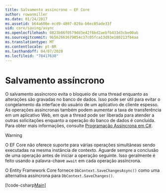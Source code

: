 ```yaml
---
title: Salvamento assíncrono – EF Core
author: rowanmiller
ms.date: 01/24/2017
ms.assetid: b64a606e-ecd9-4807-829a-b6ec05ade33f
uid: core/saving/async
ms.openlocfilehash: 0823b86f0579dd3e42f6bd2aebfb433d3cbe00ab
ms.sourcegitcommit: 9b562663679854c37c05fca13d93e180213fb4aa
ms.translationtype: MT
ms.contentlocale: pt-BR
ms.lasthandoff: 04/07/2020
ms.locfileid: "78417638"
---
```

# <a name="asynchronous-saving"></a>Salvamento assíncrono

O salvamento assíncrono evita o bloqueio de uma thread enquanto as alterações são gravadas no banco de dados. Isso pode ser útil para evitar o congelamento da interface do usuário de um aplicativo de cliente espesso. As operações assíncronas também podem aumentar a taxa de transferência em um aplicativo Web, em que a thread pode ser liberada para atender a outras solicitações enquanto a operação do banco de dados é concluída. Para obter mais informações, consulte [Programação Assíncrona em C#](https://docs.microsoft.com/dotnet/csharp/async).

> [!WARNING]  
> O EF Core não oferece suporte para várias operações simultâneas sendo executadas na mesma instância de contexto. Aguarde sempre a conclusão de uma operação antes de iniciar a operação seguinte. Isso geralmente é feito usando a palavra-chave `await` em cada operação assíncrona.

O Entity Framework Core fornece `DbContext.SaveChangesAsync()` como uma alternativa assíncrona para `DbContext.SaveChanges()`.

[!code-csharp[Main](../../../samples/core/Saving/Async/Sample.cs#Sample)]
